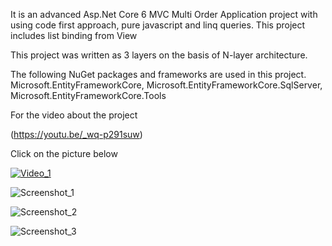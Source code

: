 It is an advanced Asp.Net Core 6 MVC  Multi Order Application project with using code first approach, pure javascript and linq queries. This project includes list binding from View

This project was written as 3 layers on the basis of N-layer architecture.

The following NuGet packages and frameworks are used in this project. Microsoft.EntityFrameworkCore, Microsoft.EntityFrameworkCore.SqlServer, Microsoft.EntityFrameworkCore.Tools


For the video about the project 

(https://youtu.be/_wq-p291suw)

Click on the picture below

[![Video_1](http://img.youtube.com/vi/_wq-p291suw/0.jpg)](http://www.youtube.com/watch?v=_wq-p291suw)



![Screenshot_1](https://user-images.githubusercontent.com/105824010/189497509-be90340f-7c6e-4b9e-b2ea-e05dc51040c7.png)

![Screenshot_2](https://user-images.githubusercontent.com/105824010/189497514-79d700b3-feeb-4b63-b741-f7dc3dd6e5c8.png)

![Screenshot_3](https://user-images.githubusercontent.com/105824010/189497517-c800cb5f-7eef-4f16-a63e-4fbcac06e0ca.png)
